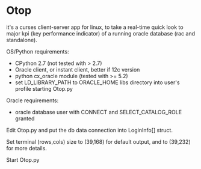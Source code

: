 # Otop
it's a curses client-server app for linux, to take a real-time quick look to major kpi (key performance indicator) of a running oracle database (rac and standalone).

OS/Python requirements: 
- CPython 2.7 (not tested with > 2.7)
- Oracle client,  or instant client, better if 12c version
- python cx_oracle module (tested with >= 5.2)
- set LD_LIBRARY_PATH to ORACLE_HOME libs directory  into user's profile starting Otop.py

Oracle requirements:
- oracle database user with CONNECT and SELECT_CATALOG_ROLE granted

Edit Otop.py  and put the db data connection into LoginInfo[] struct.

Set terminal (rows,cols) size to (39,168) for default output, and to (39,232) for  more details.

Start Otop.py

